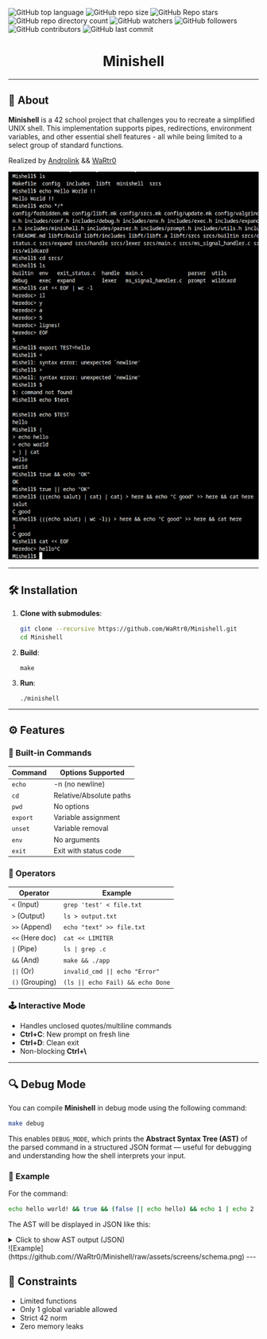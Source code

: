 ![GitHub top language](https://img.shields.io/github/languages/top/WaRtr0/Minishell) ![GitHub repo size](https://img.shields.io/github/repo-size/WaRtr0/Minishell) ![GitHub Repo stars](https://img.shields.io/github/stars/WaRtr0/Minishell) ![GitHub repo directory count](https://img.shields.io/github/directory-file-count/WaRtr0/Minishell) ![GitHub watchers](https://img.shields.io/github/watchers/WaRtr0/Minishell) ![GitHub followers](https://img.shields.io/github/followers/WaRtr0) ![GitHub contributors](https://img.shields.io/github/contributors/WaRtr0/Minishell)  ![GitHub last commit](https://img.shields.io/github/last-commit/WaRtr0/Minishell) 

<h1 align="center">Minishell</h1>

---

## 🚀 About

**Minishell** is a 42 school project that challenges you to recreate a simplified UNIX shell. This implementation supports pipes, redirections, environment variables, and other essential shell features - all while being limited to a select group of standard functions.

Realized by [Androlink](https://github.com/androlink) && [WaRtr0](https://github.com/WaRtr0)

![Example](https://github.com//WaRtr0/Minishell/raw/assets/screens/screen1.png)

---

## 🛠️ Installation

1. **Clone with submodules**:
   ```bash
   git clone --recursive https://github.com/WaRtr0/Minishell.git
   cd Minishell
   ```
2. **Build**:
   ```
   make
   ```
3. **Run**:
   ```
   ./minishell
   ```
---

## ⚙️ Features

### 📜 Built-in Commands
| Command     | Options Supported          |
|-------------|-----------------------------|
| `echo`      | -n (no newline)             |
| `cd`        | Relative/Absolute paths     |
| `pwd`       | No options                  |
| `export`    | Variable assignment         |
| `unset`     | Variable removal            |
| `env`       | No arguments                |
| `exit`      | Exit with status code       |

### 🔄 Operators
| Operator          | Example                          |
|-------------------|----------------------------------|
| `<` (Input)       | `grep 'test' < file.txt`         |
| `>` (Output)      | `ls > output.txt`                |
| `>>` (Append)     | `echo "text" >> file.txt`        |
| `<<` (Here doc)   | `cat << LIMITER`                 |
| `\|` (Pipe)        | `ls \| grep .c`                   |
| `&&` (And)        | `make && ./app`                 |
| `\|\|` (Or)         | `invalid_cmd \|\| echo "Error"`   |
| `()` (Grouping)   | `(ls \|\| echo Fail) && echo Done`|

### 🕹️ Interactive Mode
- Handles unclosed quotes/multiline commands
- **Ctrl+C**: New prompt on fresh line
- **Ctrl+D**: Clean exit
- Non-blocking **Ctrl+\\**

---

## 🔍 Debug Mode

You can compile **Minishell** in debug mode using the following command:

```bash
make debug
```

This enables `DEBUG_MODE`, which prints the **Abstract Syntax Tree (AST)** of the parsed command in a structured JSON format — useful for debugging and understanding how the shell interprets your input.

### 🧪 Example

For the command:

```bash
echo hello world! && true && (false || echo hello) && echo 1 | echo 2 | echo * > test
```

The AST will be displayed in JSON like this:

<details>
<summary>Click to show AST output (JSON)</summary>

```json
[
	{
		"type": "14-CMD_JOIN",
		"content": [
			{ "type": "13-CMD_TEXT", "content": "echo" },
			{ "type": "16-CMD_EMPTY" },
			{ "type": "13-CMD_TEXT", "content": "hello" },
			{ "type": "16-CMD_EMPTY" },
			{ "type": "13-CMD_TEXT", "content": "world!" },
			{ "type": "16-CMD_EMPTY" }
		]
	},
	{
		"type": "6-CMD_AND_IF",
		"content": [
			{
				"type": "14-CMD_JOIN",
				"content": [
					{ "type": "13-CMD_TEXT", "content": "true" },
					{ "type": "16-CMD_EMPTY" }
				]
			}
		]
	},
	{
		"type": "6-CMD_AND_IF",
		"content": [
			{
				"type": "10-CMD_PARENTHESIS",
				"content": [
					{
						"type": "14-CMD_JOIN",
						"content": [
							{ "type": "13-CMD_TEXT", "content": "false" },
							{ "type": "16-CMD_EMPTY" }
						]
					},
					{
						"type": "8-CMD_OR",
						"content": [
							{
								"type": "14-CMD_JOIN",
								"content": [
									{ "type": "13-CMD_TEXT", "content": "echo" },
									{ "type": "16-CMD_EMPTY" },
									{ "type": "13-CMD_TEXT", "content": "hello" }
								]
							}
						]
					}
				]
			}
		]
	},
	{
		"type": "6-CMD_AND_IF",
		"content": [
			{
				"type": "0-CMD_PIPE",
				"content": [
					{
						"type": "14-CMD_JOIN",
						"content": [
							{ "type": "13-CMD_TEXT", "content": "echo" },
							{ "type": "16-CMD_EMPTY" },
							{ "type": "13-CMD_TEXT", "content": "1" },
							{ "type": "16-CMD_EMPTY" }
						]
					},
					{
						"type": "14-CMD_JOIN",
						"content": [
							{ "type": "13-CMD_TEXT", "content": "echo" },
							{ "type": "16-CMD_EMPTY" },
							{ "type": "13-CMD_TEXT", "content": "2" },
							{ "type": "16-CMD_EMPTY" }
						]
					},
					{
						"type": "14-CMD_JOIN",
						"content": [
							{ "type": "13-CMD_TEXT", "content": "echo" },
							{ "type": "16-CMD_EMPTY" },
							{ "type": "17-CMD_WILDCARD" },
							{ "type": "16-CMD_EMPTY" },
							{ "type": "2-CMD_REDIR_OUT", "content": 0 }, // init 0
							{ "type": "16-CMD_EMPTY" },
							{ "type": "13-CMD_TEXT", "content": "test" } // name file
						]
					}
				]
			}
		]
	}
]
```

</details>
![Example](https://github.com//WaRtr0/Minishell/raw/assets/screens/schema.png)
---

## 🔧 Constraints

- Limited functions
- Only 1 global variable allowed
- Strict 42 norm
- Zero memory leaks
